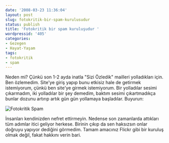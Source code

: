 ```yaml
---
date: '2008-03-23 11:36:04'
layout: post
slug: fotokritik-bir-spam-kurulusudur
status: publish
title: 'Fotokritik bir spam kuruluşudur '
wordpressid: '405'
categories:
- Gezegen
- Hayat-Yaşam
tags:
- fotokritik
- spam
---
```


Neden mi? Çünkü son 1-2 ayda inatla "Sizi Özledik" mailleri yolladıkları için. Ben özlemedim. Site'ye giriş yapıp bunu etkisiz hale de getirmek istemiyorum, çünkü ben site'ye girmek istemiyorum. Bir yolladılar sesimi çıkarmadım, iki yolladılar bir şey demedim, baktım sesimi çıkartmadıkça bunlar dozunu artırıp artık gün gün yollamaya başladılar. Buyurun:

 ![Fotokritik Spam](http://blog.arsln.org/image/goruntu-yakalayici1.png) 

İnsanları kendinizden nefret ettirmeyin. Nedense son zamanlarda attıkları tüm adımlar itici geliyor herkese. Birinin çıkıp da sen haksızsın onlar doğruyu yapıyor dediğini görmedim. Tamam amacınız Flickr gibi bir kuruluş olmak değil, fakat hakkını verin bari. 
